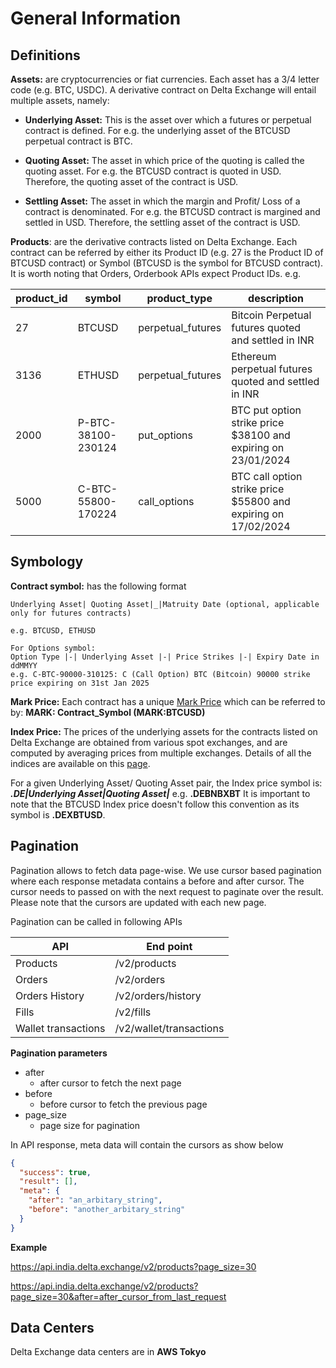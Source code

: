 # General Information
## Definitions
  **Assets:** are cryptocurrencies or fiat currencies. Each asset has a 3/4 letter code (e.g. BTC, USDC). A derivative contract on Delta Exchange will entail multiple assets, namely:

   - **Underlying Asset:** This is the asset over which a futures or perpetual contract is defined. For e.g. the underlying asset of the BTCUSD perpetual contract is BTC. 

   - **Quoting Asset:** The asset in which price of the quoting is called the quoting asset. For e.g. the BTCUSD contract is quoted in USD. Therefore, the quoting asset of the contract is USD.
   
   - **Settling Asset:** The asset in which the margin and Profit/ Loss of a contract is denominated. For e.g. the BTCUSD contract is margined and settled in USD. Therefore, the settling asset of the contract is USD.

**Products**: are the derivative contracts listed on Delta Exchange. Each contract can be referred by either its Product ID (e.g. 27 is the Product ID of BTCUSD contract) or Symbol (BTCUSD is the symbol for BTCUSD contract). It is worth noting that Orders, Orderbook APIs expect Product IDs. 
e.g.

product_id| symbol |product_type| description
--|--|--|--
27  |BTCUSD|perpetual_futures|Bitcoin Perpetual futures quoted and settled in INR
3136|ETHUSD|perpetual_futures|Ethereum perpetual futures quoted and settled in INR
2000|P-BTC-38100-230124|put_options|BTC put option strike price $38100 and expiring on 23/01/2024
5000|C-BTC-55800-170224|call_options|BTC call option strike price $55800 and expiring on 17/02/2024


## Symbology

**Contract symbol:** has the following format

    Underlying Asset| Quoting Asset|_|Matruity Date (optional, applicable only for futures contracts)
    
    e.g. BTCUSD, ETHUSD

    For Options symbol:  
    Option Type |-| Underlying Asset |-| Price Strikes |-| Expiry Date in ddMMYY   
    e.g. C-BTC-90000-310125: C (Call Option) BTC (Bitcoin) 90000 strike price expiring on 31st Jan 2025
    

  
**Mark Price:** Each contract has a unique [Mark Price](https://www.delta.exchange/user-guide/)  which can be referred to by: **MARK: Contract_Symbol (MARK:BTCUSD)** 

**Index Price:** The prices of the underlying assets for the contracts listed on Delta Exchange are obtained from various spot exchanges, and are computed by averaging prices from multiple exchanges. Details of all the indices are available on this [page](https://www.delta.exchange/indices/).
  

For a given Underlying Asset/ Quoting Asset pair, the Index price symbol is: ***.DE|Underlying Asset|Quoting Asset|*** 
e.g. **.DEBNBXBT**
It is important to note that the BTCUSD Index price doesn't follow this convention as its symbol is **.DEXBTUSD**.

  
## Pagination
Pagination allows to fetch data page-wise. We use cursor based pagination where each response metadata contains a before and after cursor. The cursor needs to passed on with the next request to paginate over the result. Please note that the cursors are updated with each new page.

Pagination can be called in following APIs

API|End point|
--|--
Products|/v2/products
Orders|/v2/orders
Orders History|/v2/orders/history
Fills|/v2/fills
Wallet transactions|/v2/wallet/transactions

**Pagination parameters**

  - after 
    - after cursor to fetch the next page
  - before 
    - before cursor to fetch the previous page
  - page_size
    - page size for pagination

In API response, meta data will contain the cursors as show below

```json
{
  "success": true,
  "result": [],
  "meta": {
    "after": "an_arbitary_string",
    "before": "another_arbitary_string"
  }
}
```
  
**Example**

https://api.india.delta.exchange/v2/products?page_size=30

https://api.india.delta.exchange/v2/products?page_size=30&after=after_cursor_from_last_request

## Data Centers 
Delta Exchange data centers are in **AWS Tokyo**